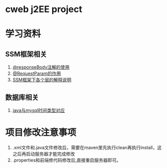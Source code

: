 # cweb j2EE project


# 学习资料

## SSM框架相关
1. [@responseBody注解的使用](https://www.cnblogs.com/qiankun-site/p/5774325.html)
2. [@RequestParam的作用](http://blog.csdn.net/u012726702/article/details/51813235)
3. [SSM框架下各个层的解释说明](http://blog.csdn.net/lutianfeiml/article/details/51864160)

## 数据库相关
1. [java与mysql时间类型对应](http://blog.csdn.net/xinghuo0007/article/details/51500923)


# 项目修改注意事项
1. .xml文件和.java文件修改后，需要在maven里先执行clean再执行install，这之后再启动服务器才能完成修改
2. .properties和前端修代码修改后,直接重启服务器即可。


